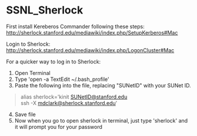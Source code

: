 # SSNL_Sherlock

First install Kereberos Commander following these steps:   
http://sherlock.stanford.edu/mediawiki/index.php/SetupKerberos#Mac

Login to Sherlock:  
http://sherlock.stanford.edu/mediawiki/index.php/LogonCluster#Mac

For a quicker way to log in to Sherlock:  

1. Open Terminal  
2. Type 'open -a TextEdit ~/.bash_profile'  
3. Paste the following into the file, replacing "SUNetID" with your SUNet ID.   

>alias sherlock='kinit SUNetID@stanford.edu  
>		ssh -X mdclark@sherlock.stanford.edu'  

4. Save file  
5. Now when you go to open sherlock in terminal, just type 'sherlock' and it will prompt you for your password  
